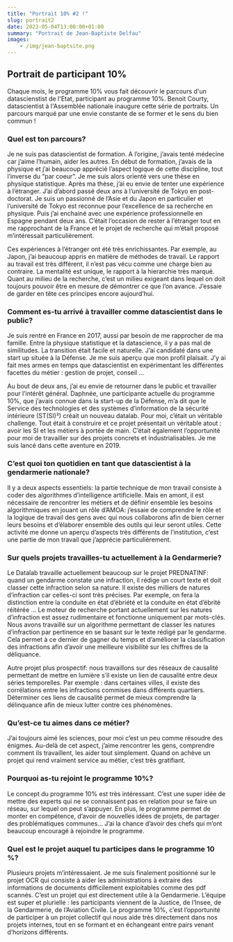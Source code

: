 ```yaml
---
title: "Portrait 10% #2 !"
slug: portrait2
date: 2023-05-04T13:00:00+01:00
summary: "Portrait de Jean-Baptiste Delfau"
images: 
    - /img/jean-baptsite.png
---
```



## Portrait de participant 10%

Chaque mois, le programme 10% vous fait découvrir le parcours d'un datascienstist de l'Etat, participant au programme 10%. Benoit Courty, datascientist à l'Assemblée nationale inaugure cette série de portraits. Un parcours marqué par une envie constante de se former et le sens du bien commun !

### **Quel est ton parcours?**
Je ne suis pas datascientist de formation. A l’origine, j’avais tenté médecine car j’aime l’humain, aider les autres. En début de formation, j’avais de la physique et j’ai beaucoup apprécié l’aspect logique de cette discipline, tout l’inverse du “par coeur”. Je me suis alors orienté vers une thèse en physique statistique.
Après ma thèse, j’ai eu envie de tenter une expérience à l’étranger. J’ai d’abord passé deux ans à l’université de Tokyo en post-doctorat. Je suis un passionné de l’Asie et du Japon en particulier et l’université de Tokyo est reconnue pour l’excellence de sa recherche en physique. Puis j’ai enchainé avec une expérience professionnelle en Espagne pendant deux ans. C’était l’occasion de rester à l’étranger tout en me rapprochant de la France et le projet de recherche qui m’était proposé m’intéressait particulièrement.

Ces expériences à l’étranger ont été très enrichissantes. Par exemple, au Japon, j’ai beaucoup appris en matière de méthodes de travail. Le rapport au travail est très différent, il n’est pas vécu comme une charge bien au contraire. La mentalité est unique, le rapport à la hierarchie très marqué. Quant au milieu de la recherche, c’est un milieu exigeant dans lequel on doit toujours pouvoir être en mesure de démontrer ce que l’on avance. J’essaie de garder en tête ces principes encore aujourd’hui.


### **Comment es-tu arrivé à travailler comme datascientist dans le public?**

Je suis rentré en France en 2017, aussi par besoin de me rapprocher de ma famille. Entre la physique statistique et la datascience, il y a pas mal de similitudes. La transition était facile et naturelle. J’ai candidaté dans une start up située à la Défense. Je me suis aperçu que mon profil plaisait. J’y ai fait mes armes en temps que datascientist en expérimentant les différentes facettes du métier : gestion de projet, conseil …

Au bout de deux ans, j’ai eu envie de retourner dans le public et travailler pour l’intérêt général. Daphnée, une participante actuelle du programme 10%, que j’avais connue dans la start-up de la Défense, m’a dit que le Service des technologies et des systèmes d’information de la sécurité intérieure (ST(SI)²) créait un nouveau datalab. Pour moi, c’était un véritable challenge. Tout était à construire et ce projet présentait un véritable atout : avoir les SI et les métiers à portée de main. C’était également l’opportunité pour moi de travailler sur des projets concrets et industrialisables. Je me suis lancé dans cette aventure en 2019.

### **C’est quoi ton quotidien en tant que datascientist à la gendarmerie nationale?**

Il y a deux aspects essentiels: la partie technique de mon travail consiste à coder des algorithmes d’intelligence artificielle. Mais en amont, il est nécessaire de rencontrer les métiers et de définir ensemble les besoins algorithmiques en jouant un rôle d’AMOA: j’essaie de comprendre le rôle et la logique de travail des gens avec qui nous collaborons afin de bien cerner leurs besoins et d’élaborer ensemble des outils qui leur seront utiles. Cette activité me donne un aperçu d’aspects très différents de l’institution, c’est une partie de mon travail que j’apprécie particulièrement.

### **Sur quels projets travailles-tu actuellement à la Gendarmerie?**
Le Datalab travaille actuellement beaucoup sur le projet PREDNATINF: quand un gendarme constate une infraction, il rédige un court texte et doit classer cette infraction selon sa nature. Il existe des milliers de natures d’infraction car celles-ci sont très précises. Par exemple, on fera la distinction entre la conduite en état d’ébriété et la conduite en état d’ébrité réitérée … Le moteur de recherche portant actuellement sur les natures d’infraction est assez rudimentaire et fonctionne uniquement par mots-clés. Nous avons travaillé sur un algorithme permettant de classer les natures d’infraction par pertinence en se basant sur le texte rédigé par le gendarme. Cela permet à ce dernier de gagner du temps et d’améliorer la classification des infractions afin d’avoir une meilleure visibilité sur les chiffres de la déliquance.

Autre projet plus prospectif: nous travaillons sur des réseaux de causalité permettant de mettre en lumière s’il existe un lien de causalité entre deux séries temporelles. Par exemple : dans certaines villes, il existe des corrélations entre les infractions commises dans différents quartiers. Déterminer ces liens de causalité permet de mieux comprendre la délinquance afin de mieux lutter contre ces phénomènes.

### **Qu’est-ce tu aimes dans ce métier?**
J’ai toujours aimé les sciences, pour moi c’est un peu comme résoudre des énigmes. Au-delà de cet aspect, j’aime rencontrer les gens, comprendre comment ils travaillent, les aider tout simplement. Quand on achève un projet qui rend vraiment service au métier, c’est très gratifiant.

### **Pourquoi as-tu rejoint le programme 10%?**
Le concept du programme 10% est très intéressant. C’est une super idée de mettre des experts qui ne se connaissent pas en relation pour se faire un réseau, sur lequel on peut s’appuyer. En plus, le programme permet de monter en compétence, d’avoir de nouvelles idées de projets, de partager des problématiques communes… J’ai la chance d’avoir des chefs qui m’ont beaucoup encouragé à rejoindre le programme.

### **Quel est le projet auquel tu participes dans le programme 10 %?**
Plusieurs projets m’intéressaient. Je me suis finalement positionné sur le projet OCR qui consiste à aider les administrations à extraire des informations de documents difficilement exploitables comme des pdf scannés. C’est un projet qui est directement utile à la Gendarmerie. L’équipe est super et plurielle : les participants viennent de la Justice, de l’Insee, de la Gendarmerie, de l’Aviation Civile.
Le programme 10%, c’est l’opportunité de participer à un projet collectif qui nous aide très directement dans nos projets internes, tout en se formant et en échangeant entre pairs venant d’horizons différents.

